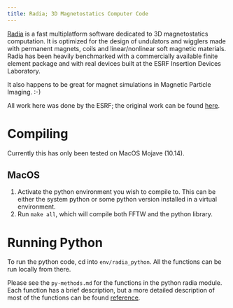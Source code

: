 ```yaml
---
title: Radia; 3D Magnetostatics Computer Code
---
```


[Radia] is a fast multiplatform software dedicated to 3D magnetostatics
computation. It is optimized for the design of undulators and wigglers made
with permanent magnets, coils and linear/nonlinear soft magnetic materials.
Radia has been heavily benchmarked with a commercially available finite
element package and with real devices built at the ESRF Insertion Devices
Laboratory.

It also happens to be great for magnet simulations in Magnetic Particle
Imaging. :-)

All work here was done by the ESRF; the original work can be found
[here][original_code].


Compiling
=========

Currently this has only been tested on MacOS Mojave (10.14).


MacOS
-----

1. Activate the python environment you wish to compile to. This can be 
   either the system python or some python version installed in a virtual
   environment.
2. Run `make all`, which will compile both FFTW and the python library.


Running Python
==============

To run the python code, cd into `env/radia_python`. All the functions can be
run locally from there.

Please see the `py-methods.md` for the functions in the python radia module.
Each function has a brief description, but a more detailed description of
most of the functions can be found [reference].

<!-- Links -->
[original_code]: https://github.com/ochubar/Radia
[Radia]: http://www.esrf.eu/Accelerators/Groups/InsertionDevices/Software/Radia/Documentation
[radia]: http://www.esrf.eu/Accelerators/Groups/InsertionDevices/Software/Radia/Documentation
[reference]: http://www.esrf.eu/Accelerators/Groups/InsertionDevices/Software/Radia/Documentation/ReferenceGuide
